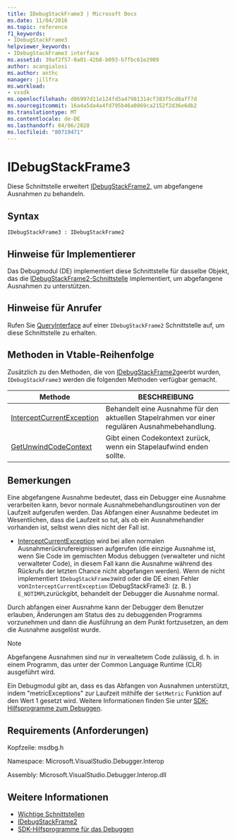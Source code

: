 ```yaml
---
title: IDebugStackFrame3 | Microsoft Docs
ms.date: 11/04/2016
ms.topic: reference
f1_keywords:
- IDebugStackFrame3
helpviewer_keywords:
- IDebugStackFrame3 interface
ms.assetid: 39af2f57-0a01-42b8-b093-b7fbc61e2909
author: acangialosi
ms.author: anthc
manager: jillfra
ms.workload:
- vssdk
ms.openlocfilehash: d86997d11e124fd5a47981314cf383f5cd8aff7d
ms.sourcegitcommit: 16a4a5da4a4fd795b46a0869ca2152f2d36e6db2
ms.translationtype: MT
ms.contentlocale: de-DE
ms.lasthandoff: 04/06/2020
ms.locfileid: "80719471"
---
```

# <a name="idebugstackframe3"></a>IDebugStackFrame3
Diese Schnittstelle erweitert [IDebugStackFrame2,](../../../extensibility/debugger/reference/idebugstackframe2.md) um abgefangene Ausnahmen zu behandeln.

## <a name="syntax"></a>Syntax

```
IDebugStackFrame3 : IDebugStackFrame2
```

## <a name="notes-for-implementers"></a>Hinweise für Implementierer
 Das Debugmodul (DE) implementiert diese Schnittstelle für dasselbe Objekt, das die [IDebugStackFrame2-Schnittstelle](../../../extensibility/debugger/reference/idebugstackframe2.md) implementiert, um abgefangene Ausnahmen zu unterstützen.

## <a name="notes-for-callers"></a>Hinweise für Anrufer
 Rufen Sie [QueryInterface](/cpp/atl/queryinterface) auf einer `IDebugStackFrame2` Schnittstelle auf, um diese Schnittstelle zu erhalten.

## <a name="methods-in-vtable-order"></a>Methoden in Vtable-Reihenfolge
 Zusätzlich zu den Methoden, die von [IDebugStackFrame2](../../../extensibility/debugger/reference/idebugstackframe2.md)geerbt wurden, `IDebugStackFrame3` werden die folgenden Methoden verfügbar gemacht.

|Methode|BESCHREIBUNG|
|------------|-----------------|
|[InterceptCurrentException](../../../extensibility/debugger/reference/idebugstackframe3-interceptcurrentexception.md)|Behandelt eine Ausnahme für den aktuellen Stapelrahmen vor einer regulären Ausnahmebehandlung.|
|[GetUnwindCodeContext](../../../extensibility/debugger/reference/idebugstackframe3-getunwindcodecontext.md)|Gibt einen Codekontext zurück, wenn ein Stapelaufwind enden sollte.|

## <a name="remarks"></a>Bemerkungen
 Eine abgefangene Ausnahme bedeutet, dass ein Debugger eine Ausnahme verarbeiten kann, bevor normale Ausnahmebehandlungsroutinen von der Laufzeit aufgerufen werden. Das Abfangen einer Ausnahme bedeutet im Wesentlichen, dass die Laufzeit so tut, als ob ein Ausnahmehandler vorhanden ist, selbst wenn dies nicht der Fall ist.

- [InterceptCurrentException](../../../extensibility/debugger/reference/idebugstackframe3-interceptcurrentexception.md) wird bei allen normalen Ausnahmerückrufereignissen aufgerufen (die einzige Ausnahme ist, wenn Sie Code im gemischten Modus debuggen (verwalteter und nicht verwalteter Code), in diesem Fall kann die Ausnahme während des Rückrufs der letzten Chance nicht abgefangen werden). Wenn de nicht implementiert `IDebugStackFrame3`wird oder die DE einen Fehler von`InterceptCurrentException` IDebugStackFrame3: (z. B. ) `E_NOTIMPL`zurückgibt, behandelt der Debugger die Ausnahme normal.

 Durch abfangen einer Ausnahme kann der Debugger dem Benutzer erlauben, Änderungen am Status des zu debuggenden Programms vorzunehmen und dann die Ausführung an dem Punkt fortzusetzen, an dem die Ausnahme ausgelöst wurde.

> [!NOTE]
> Abgefangene Ausnahmen sind nur in verwaltetem Code zulässig, d. h. in einem Programm, das unter der Common Language Runtime (CLR) ausgeführt wird.

 Ein Debugmodul gibt an, dass es das Abfangen von Ausnahmen unterstützt, indem "metricExceptions" zur Laufzeit mithilfe der `SetMetric` Funktion auf den Wert 1 gesetzt wird. Weitere Informationen finden Sie unter [SDK-Hilfsprogramme zum Debuggen](../../../extensibility/debugger/reference/sdk-helpers-for-debugging.md).

## <a name="requirements"></a>Requirements (Anforderungen)
 Kopfzeile: msdbg.h

 Namespace: Microsoft.VisualStudio.Debugger.Interop

 Assembly: Microsoft.VisualStudio.Debugger.Interop.dll

## <a name="see-also"></a>Weitere Informationen
- [Wichtige Schnittstellen](../../../extensibility/debugger/reference/core-interfaces.md)
- [IDebugStackFrame2](../../../extensibility/debugger/reference/idebugstackframe2.md)
- [SDK-Hilfsprogramme für das Debuggen](../../../extensibility/debugger/reference/sdk-helpers-for-debugging.md)

